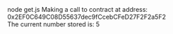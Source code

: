 <div id="termynal" data-termynal>
  <span data-ty="input">node get.js</span>
  <span data-ty>Making a call to contract at address: 0x2EF0C649C08D55637dec9fCcebCFeD27F2F2a5F2
    <br> The current number stored is: 5
  </span>
</div>